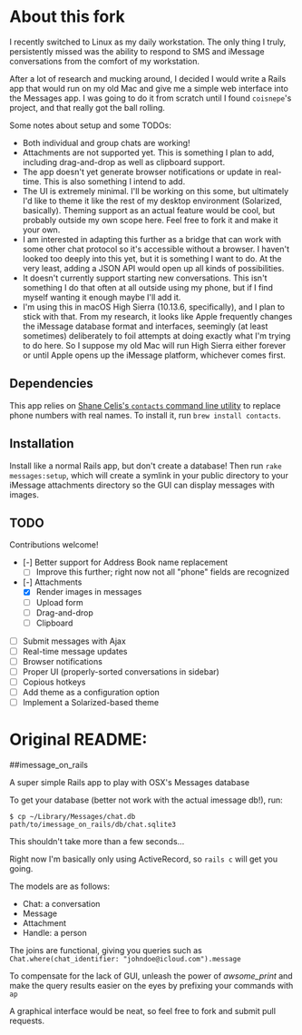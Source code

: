 # About this fork

I recently switched to Linux as my daily workstation. The only thing I truly, persistently missed was the ability to respond to SMS and iMessage conversations from the comfort of my workstation.

After a lot of research and mucking around, I decided I would write a Rails app that would run on my old Mac and give me a simple web interface into the Messages app. I was going to do it from scratch until I found `coisnepe`'s project, and that really got the ball rolling.

Some notes about setup and some TODOs:

* Both individual and group chats are working!
* Attachments are not supported yet. This is something I plan to add, including drag-and-drop as well as clipboard support.
* The app doesn't yet generate browser notifications or update in real-time. This is also something I intend to add.
* The UI is extremely minimal. I'll be working on this some, but ultimately I'd like to theme it like the rest of my desktop environment (Solarized, basically). Theming support as an actual feature would be cool, but probably outside my own scope here. Feel free to fork it and make it your own.
* I am interested in adapting this further as a bridge that can work with some other chat protocol so it's accessible without a browser. I haven't looked too deeply into this yet, but it is something I want to do. At the very least, adding a JSON API would open up all kinds of possibilities.
* It doesn't currently support starting new conversations. This isn't something I do that often at all outside using my phone, but if I find myself wanting it enough maybe I'll add it.
* I'm using this in macOS High Sierra (10.13.6, specifically), and I plan to stick with that. From my research, it looks like Apple frequently changes the iMessage database format and interfaces, seemingly (at least sometimes) deliberately to foil attempts at doing exactly what I'm trying to do here. So I suppose my old Mac will run High Sierra either forever or until Apple opens up the iMessage platform, whichever comes first.

## Dependencies

This app relies on [Shane Celis's `contacts` command line utility](http://gnufoo.org/contacts/) to replace phone numbers with real names. To install it, run `brew install contacts`.

## Installation

Install like a normal Rails app, but don't create a database! Then run `rake messages:setup`, which will create a symlink in your public directory to your iMessage attachments directory so the GUI can display messages with images.

## TODO

Contributions welcome!

- [-] Better support for Address Book name replacement
  - [ ] Improve this further; right now not all "phone" fields are recognized
- [-] Attachments
  - [x] Render images in messages
  - [ ] Upload form
  - [ ] Drag-and-drop
  - [ ] Clipboard
- [ ] Submit messages with Ajax
- [ ] Real-time message updates
- [ ] Browser notifications
- [ ] Proper UI (properly-sorted conversations in sidebar)
- [ ] Copious hotkeys
- [ ] Add theme as a configuration option
- [ ] Implement a Solarized-based theme

# Original README:

##imessage_on_rails

A super simple Rails app to play with OSX's Messages database

To get your database (better not work with the actual imessage db!), run:

```
$ cp ~/Library/Messages/chat.db path/to/imessage_on_rails/db/chat.sqlite3
```

This shouldn't take more than a few seconds...

Right now I'm basically only using ActiveRecord, so `rails c` will get you going.

The models are as follows:
- Chat: a conversation
- Message
- Attachment
- Handle: a person

The joins are functional, giving you queries such as `Chat.where(chat_identifier: "johndoe@icloud.com").message`

To compensate for the lack of GUI, unleash the power of _awsome_print_ and make the query results easier on the eyes by prefixing your commands with `ap`

A graphical interface would be neat, so feel free to fork and submit pull requests.
